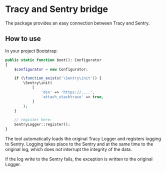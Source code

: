 Tracy and Sentry bridge
=======================

The package provides an easy connection between Tracy and Sentry.

How to use
----------

In your project Bootstrap:

```php
public static function boot(): Configurator
{
    $configurator = new Configurator;

    if (\function_exists('\Sentry\init')) {
        \Sentry\init(
            [
                'dsn' => 'https://....',
                'attach_stacktrace' => true,
            ]
        );
    }

    // register here:
    SentryLogger::register();
}
```

The tool automatically loads the original Tracy Logger and registers logging to Sentry. Logging takes place to the Sentry and at the same time to the original log, which does not interrupt the integrity of the data.

If the log write to the Sentry fails, the exception is written to the original Logger.
